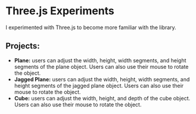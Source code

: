 # Three.js Experiments

I experimented with Three.js to become more familiar with the library.

## Projects:
- **Plane:** users can adjust the width, height, width segments, and height segments of the plane object. Users can also use their mouse to rotate the object.
- **Jagged Plane:** users can adjust the width, height, width segments, and height segments of the jagged plane object. Users can also use their mouse to rotate the object.
- **Cube:** users can adjust the width, height, and depth of the cube object. Users can also use their mouse to rotate the object.
